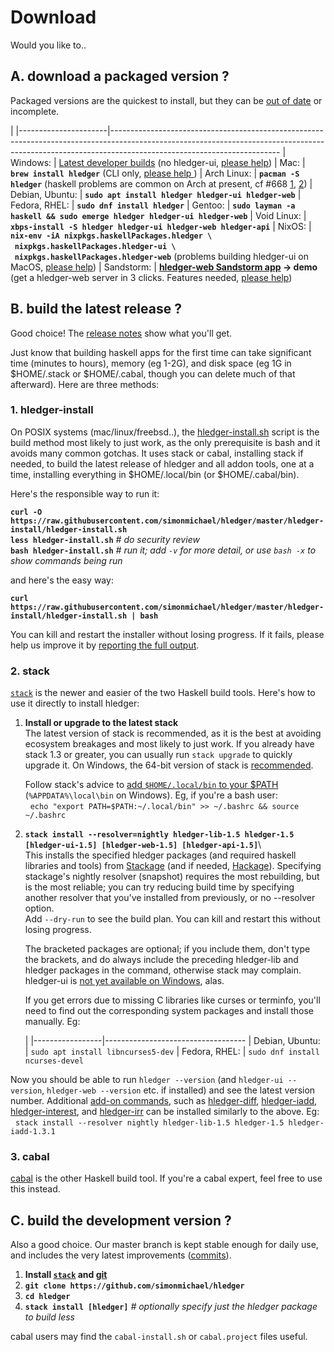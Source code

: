 # Download

Would you like to..
<a name="a"></a>

## A. download a packaged version ?

<style>
tr { vertical-align:top; }
td { padding-bottom:.5em; padding-right:1em; }
td:first-of-type { 
  /* white-space:nowrap; */
  /* width:1%; */
}
a { white-space:nowrap; }
</style>

Packaged versions are the quickest to install, 
but they can be [out of date](https://repology.org/metapackage/hledger/badges) or incomplete. 


|
|----------------------|------------------------------------------------------------------------------------------------------------------------------------------------------------------------------------------------------
| Windows:             | [Latest developer builds](https://ci.appveyor.com/project/simonmichael/hledger/build/artifacts) (no hledger-ui, [please help](https://github.com/jtdaugherty/vty/pull/1#issuecomment-297143444))
| Mac:                 | **`brew install hledger`** (CLI only, [please help ](https://github.com/simonmichael/hledger/issues/321#issuecomment-179920520))
| Arch Linux:          | **`pacman -S hledger`** (haskell problems are common on Arch at present, cf #668 [1](https://github.com/simonmichael/hledger/issues/668#issuecomment-352197500), [2](https://github.com/simonmichael/hledger/issues/668#issuecomment-355107667))
| Debian,&nbsp;Ubuntu: | **`sudo apt install hledger hledger-ui hledger-web`**
| Fedora,&nbsp;RHEL:   | **`sudo dnf install hledger`**
| Gentoo:              | **`sudo layman -a haskell && sudo emerge hledger hledger-ui hledger-web`**
| Void Linux:          | **`xbps-install -S hledger hledger-ui hledger-web hledger-api`**
| NixOS:               | **`nix-env -iA nixpkgs.haskellPackages.hledger \`<br>&nbsp;&nbsp;`nixpkgs.haskellPackages.hledger-ui \`<br>&nbsp;&nbsp;`nixpkgs.haskellPackages.hledger-web`** (problems building hledger-ui on MacOS, [please help](https://github.com/simonmichael/hledger/issues/613))
| Sandstorm:           | **[hledger-web Sandstorm app](https://apps.sandstorm.io/app/8x12h6p0x0nrzk73hfq6zh2jxtgyzzcty7qsatkg7jfg2mzw5n90) -> demo** (get a hledger-web server in 3 clicks. Features needed, [please help](https://github.com/simonmichael/hledger/issues/425))


<a name="b"></a>

## B. build the latest release ?

Good choice! The [release notes](release-notes.html) show what you'll get.

Just know that building haskell apps for the first time can take significant time (minutes to hours), 
memory (eg 1-2G), and disk space (eg 1G in $HOME/.stack or $HOME/.cabal, though you can delete much of that afterward).
Here are three methods:

### 1. hledger-install

On POSIX systems (mac/linux/freebsd..), the
[hledger-install.sh](https://github.com/simonmichael/hledger/tree/master/hledger-install) script is 
the build method most likely to just work, as the only prerequisite is bash and it avoids many common gotchas.
It uses stack or cabal, installing stack if needed, to build the latest release of hledger and all addon tools,
one at a time, installing everything in $HOME/.local/bin (or $HOME/.cabal/bin).

Here's the responsible way to run it:

 **`curl -O https://raw.githubusercontent.com/simonmichael/hledger/master/hledger-install/hledger-install.sh`**\
 **`less hledger-install.sh`**  *# do security review*\
 **`bash hledger-install.sh`**  *# run it; add `-v` for more detail, or use `bash -x` to show commands being run* 

and here's the easy way:

 **`curl https://raw.githubusercontent.com/simonmichael/hledger/master/hledger-install/hledger-install.sh | bash`**

You can kill and restart the installer without losing progress.
If it fails, please help us improve it by [reporting the full output](docs.html#helpfeedback).

### 2. stack

[`stack`](http://haskell-lang.org/get-started) is the newer and easier of the two Haskell build tools.
Here's how to use it directly to install hledger:

1. **Install or upgrade to the latest stack**\
   The latest version of stack is recommended, as it is the best at avoiding ecosystem breakages and most likely to just work.
   If you already have stack 1.3 or greater, you can usually run `stack upgrade` to quickly upgrade it.
   On Windows, the 64-bit version of stack is [recommended](https://github.com/simonmichael/hledger/issues/275#issuecomment-123834252).
   <!-- On Arch, you [may need to also install GHC manually](https://github.com/simonmichael/hledger/issues/434).\ -->
   Follow stack's advice to 
   [add `$HOME/.local/bin` to your \$PATH](https://docs.haskellstack.org/en/stable/install_and_upgrade/#path) (`%APPDATA%\local\bin` on Windows).
   Eg, if you're a bash user:\
   &nbsp;&nbsp;`echo "export PATH=$PATH:~/.local/bin" >> ~/.bashrc && source ~/.bashrc`

2. **`stack install --resolver=nightly hledger-lib-1.5 hledger-1.5 [hledger-ui-1.5] [hledger-web-1.5] [hledger-api-1.5]`**\   
   This installs the specified hledger packages (and required haskell libraries and tools) from [Stackage](https://www.stackage.org) (and if needed, [Hackage](http://hackage.haskell.org)).
   Specifying stackage's nightly resolver (snapshot) requires the most rebuilding, but is the most reliable;
   you can try reducing build time by specifying another resolver that you've installed from previously, or no --resolver option.\
   Add `--dry-run` to see the build plan. You can kill and restart this without losing progress.

    The bracketed packages are optional; if you include them, don't type the brackets, and do always 
    include the preceding hledger-lib and hledger packages in the command, otherwise stack may complain.
    hledger-ui is [not yet available on Windows](https://github.com/jtdaugherty/vty/pull/1#issuecomment-297143444), alas.

    If you get errors due to missing C libraries like curses or terminfo, you'll need to find out the corresponding
    system packages and install those manually. Eg:

    |
    |-----------------|-----------------------------------
    | Debian, Ubuntu: | `sudo apt install libncurses5-dev` 
    | Fedora, RHEL:   | `sudo dnf install ncurses-devel`

<!--
    If you need to build with an older GHC version for some reason, these commands should work
   (except on Mac Sierra which [requires at least GHC 8.0.2/lts-8](https://ghc.haskell.org/trac/ghc/ticket/12479)):\
   `stack install --resolver lts-7 hledger-lib-1.3 hledger-1.3 hledger-ui-1.3 hledger-web-1.3 hledger-api-1.3 brick-0.19 vty-5.15.1 data-clist-0.1.2.0`  *# (GHC 8.0.1)* \
   `stack install --resolver lts-6 hledger-lib-1.3 hledger-1.3 hledger-ui-1.3 hledger-web-1.3 hledger-api-1.3 megaparsec-5.3.1 brick-0.19 vty-5.15.1 data-clist-0.1.2.0 text-zipper-0.10`  *# (GHC 7.10.3)* \
-->
   <!-- keep synced with stack.yaml files -->

Now you should be able to run `hledger --version` 
(and `hledger-ui --version`, `hledger-web --version` etc. if installed)
and see the latest version number.
Additional [add-on commands](/hledger.html#third-party-add-ons),
such as
[hledger-diff](http://hackage.haskell.org/package/hledger-diff),
[hledger-iadd](http://hackage.haskell.org/package/hledger-iadd),
[hledger-interest](http://hackage.haskell.org/package/hledger-interest),
and [hledger-irr](http://hackage.haskell.org/package/hledger-irr)
can be installed similarly to the above. Eg:\
&nbsp;&nbsp;`stack install --resolver nightly hledger-lib-1.5 hledger-1.5 hledger-iadd-1.3.1`


### 3. cabal

[cabal](https://www.haskell.org/cabal/) is the other Haskell build tool. If you're a cabal expert, feel free to use this instead.

<a name="c"></a>

## C. build the development version ?

Also a good choice. Our master branch is kept stable enough for daily use,
and includes the very latest improvements ([commits](https://github.com/simonmichael/hledger/commits/master)).

1. **Install [`stack`](#stack) and [git](https://en.wikipedia.org/wiki/Git)**
2. **`git clone https://github.com/simonmichael/hledger`**
3. **`cd hledger`**
4. **`stack install [hledger]`**  *# optionally specify just the hledger package to build less* 

cabal users may find the `cabal-install.sh` or `cabal.project` files useful.

<!-- now covered by stack.yaml I think:
 Nix users taking advantage of Stack integration may need to use Stack's `--no-nix-pure` flag to build hledger. -->
